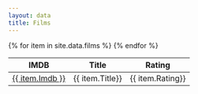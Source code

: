 ```yaml
---
layout: data
title: Films
---
```

<table class="tablesorter">
    <thead>
        <th>IMDB</th>
        <th>Title</th>
        <th>Rating</th>
    </thead>
    <tbody>
    {% for item in site.data.films %}
        <tr>
            <td><a href="http://www.imdb.com/title/{{ item.Imdb }}/">{{ item.Imdb }}</a></td>
            <td>{{ item.Title}}</td>
            <td>{{ item.Rating}}</td> 
        </tr>
    {% endfor %}
    </tbody>
</table>
